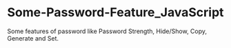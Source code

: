 # Some-Password-Feature_JavaScript
 Some features of password like Password Strength, Hide/Show, Copy, Generate and Set.
